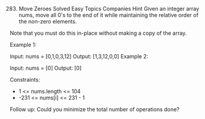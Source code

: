 283. Move Zeroes
     Solved
     Easy
     Topics
     Companies
     Hint
     Given an integer array nums, move all 0's to the end of it while maintaining the relative order of the non-zero elements.

Note that you must do this in-place without making a copy of the array.

Example 1:

Input: nums = [0,1,0,3,12]
Output: [1,3,12,0,0]
Example 2:

Input: nums = [0]
Output: [0]

Constraints:

- 1 <= nums.length <= 104
- -231 <= nums[i] <= 231 - 1

Follow up: Could you minimize the total number of operations done?
